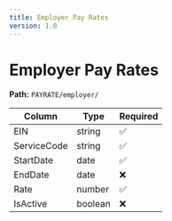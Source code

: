 ```yaml
---
title: Employer Pay Rates
version: 1.0
---
```

# Employer Pay Rates
**Path:** `PAYRATE/employer/`

| Column | Type | Required |
|--------|------|----------|
| EIN | string | ✅ |
| ServiceCode | string | ✅ |
| StartDate | date | ✅ |
| EndDate | date | ❌ |
| Rate | number | ✅ |
| IsActive | boolean | ❌ |